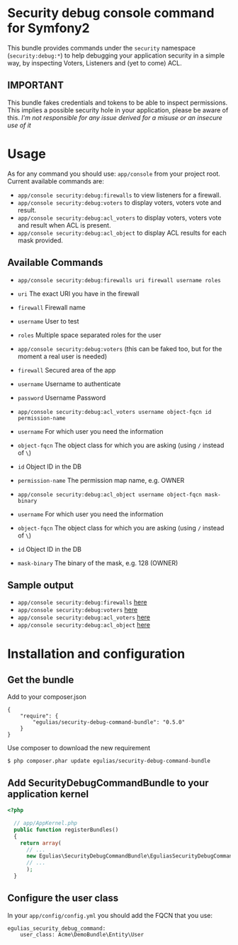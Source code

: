 # Security debug console command for Symfony2

This bundle provides commands under the `security` namespace (`security:debug:*`) to help debugging your application
security in a simple way, by inspecting Voters, Listeners and (yet to come) ACL.

## IMPORTANT

This bundle fakes credentials and tokens to be able to inspect permissions. This implies a possible security hole in
your application, please be aware of this. *I'm not responsible for any issue derived for a misuse or an insecure use of it* 

# Usage

As for any command you should use: `app/console` from your project root.
Current available commands are:

- `app/console security:debug:firewalls`      to view listeners for a firewall.
- `app/console security:debug:voters`         to display voters, voters vote and result.
- `app/console security:debug:acl_voters`     to display voters, voters vote and result when ACL is present.
- `app/console security:debug:acl_object`     to display ACL results for each mask provided.

## Available Commands

* `app/console security:debug:firewalls uri firewall username roles`
 * `uri`         The exact URI you have in the firewall
 * `firewall`    Firewall name
 * `username`    User to test
 * `roles`       Multiple space separated roles for the user

* `app/console security:debug:voters` (this can be faked too, but for the moment a real user is needed)
 * `firewall`              Secured area of the app
 * `username`              Username to authenticate
 * `password`              Username Password

* `app/console security:debug:acl_voters username object-fqcn id permission-name`
 * `username`         For which user you need the information
 * `object-fqcn`      The object class for which you are asking (using `/` instead of `\`)
 * `id`               Object ID in the DB
 * `permission-name`  The permission map name, e.g. OWNER

* `app/console security:debug:acl_object username object-fqcn mask-binary`
 * `username`         For which user you need the information
 * `object-fqcn`      The object class for which you are asking (using `/` instead of `\`)
 * `id`               Object ID in the DB
 * `mask-binary`      The binary of the mask, e.g. 128 (OWNER)

## Sample output 
* `app/console security:debug:firewalls`  [here](https://gist.github.com/egulias/7186738)
* `app/console security:debug:voters`     [here](https://gist.github.com/egulias/7186678)
* `app/console security:debug:acl_voters` [here](https://gist.github.com/egulias/8498166)
* `app/console security:debug:acl_object` [here](https://gist.github.com/egulias/8498245)

# Installation and configuration

## Get the bundle
Add to your composer.json

```
{
    "require": {
        "egulias/security-debug-command-bundle": "0.5.0"
    }
}
```

Use composer to download the new requirement
``` 
$ php composer.phar update egulias/security-debug-command-bundle
```

## Add SecurityDebugCommandBundle to your application kernel

``` php
<?php

  // app/AppKernel.php
  public function registerBundles()
  {
    return array(
      // ...
      new Egulias\SecurityDebugCommandBundle\EguliasSecurityDebugCommandBundle(),
      // ...
      );
  }
```
## Configure the user class
In your `app/config/config.yml` you should add the FQCN that you use:
```
egulias_security_debug_command:
    user_class: Acme\DemoBundle\Entity\User
```
